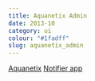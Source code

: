 ```yaml
---
title: Aquanetix Admin
date: 2013-10
category: ui
colour: "#1fadff"
slug: aquanetix_admin
---
```


[Aquanetix](http://www.aquanetix.co.uk)
[Notifier app](/portfolio/aquanetix_notifier/index.html)